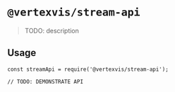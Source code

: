 # `@vertexvis/stream-api`

> TODO: description

## Usage

```
const streamApi = require('@vertexvis/stream-api');

// TODO: DEMONSTRATE API
```
